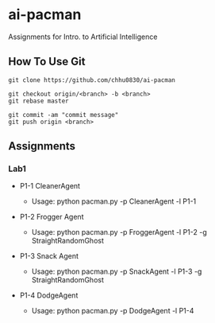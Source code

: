 # ai-pacman
Assignments for Intro. to Artificial Intelligence

## How To Use Git
    git clone https://github.com/chhu0830/ai-pacman

    git checkout origin/<branch> -b <branch>
    git rebase master

    git commit -am "commit message"
    git push origin <branch>

## Assignments
### Lab1
- P1-1 CleanerAgent
    - Usage: python pacman.py -p CleanerAgent -l P1-1

- P1-2 Frogger Agent
    - Usage: python pacman.py -p FroggerAgent -l P1-2 -g StraightRandomGhost

- P1-3 Snack Agent
    - Usage: python pacman.py -p SnackAgent -l P1-3 -g StraightRandomGhost

- P1-4 DodgeAgent
    - Usage: python pacman.py -p DodgeAgent -l P1-4
